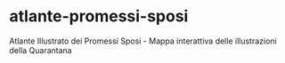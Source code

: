 # atlante-promessi-sposi
Atlante Illustrato dei Promessi Sposi - Mappa interattiva delle illustrazioni della Quarantana
